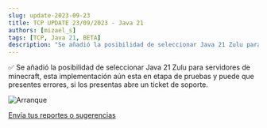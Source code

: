 ```yaml
---
slug: update-2023-09-23
title: TCP UPDATE 23/09/2023 - Java 21
authors: [mizael_s]
tags: [TCP, Java 21, BETA]
description: "Se añadió la posibilidad de seleccionar Java 21 Zulu para servidores de minecraft, esta implementación aún esta en etapa de pruebas y puede que presentes errores, si los presentas abre un ticket de soporte."
---
```


✅ Se añadió la posibilidad de seleccionar Java 21 Zulu para servidores de minecraft, esta implementación aún esta en etapa de pruebas y puede que presentes errores, si los presentas abre un ticket de soporte.

![Arranque](https://cdn.teramont.net/u/RHyd8J.png)

[Envía tus reportes o sugerencias](https://discord.com/channels/1021970549787873370/1035010684590751744)

